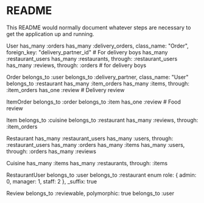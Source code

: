 # README

This README would normally document whatever steps are necessary to get the
application up and running.

User
  has_many :orders
  has_many :delivery_orders, class_name: "Order", foreign_key: "delivery_partner_id" # For delivery boys
  has_many :restaurant_users
  has_many :restaurants, through: :restaurant_users
  has_many :reviews, through: :orders # for delivery boys

Order
  belongs_to :user
  belongs_to :delivery_partner, class_name: "User"
  belongs_to :restaurant
  has_many :item_orders
  has_many :items, through: :item_orders
  has_one :review # Delivery review
  
ItemOrder
  belongs_to :order
  belongs_to :item
  has_one :review # Food review

Item
  belongs_to :cuisine
  belongs_to :restaurant
  has_many :reviews, through: :item_orders

Restaurant
  has_many :restaurant_users
  has_many :users, through: :restaurant_users
  has_many :orders
  has_many :items
  has_many :users, through: :orders
  has_many :reviews
  
Cuisine
  has_many :items
  has_many :restaurants, through: :items
  
RestaurantUser
  belongs_to :user
  belongs_to :restaurant
  enum role: { admin: 0, manager: 1, staff: 2 }, _suffix: true

Review
  belongs_to :reviewable, polymorphic: true
  belongs_to :user